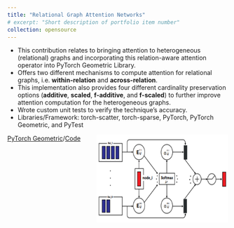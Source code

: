```yaml
---
title: "Relational Graph Attention Networks"
# excerpt: "Short description of portfolio item number"
collection: opensource
---
```


<!--<img align="right" src="../files/rgat.PNG" width=300px height=200px>-->

- This contribution relates to bringing attention to heterogeneous (relational) graphs and incorporating this
relation-aware attention operator into PyTorch Geometric Library.
- Offers two different mechanisms to compute attention for relational graphs, i.e. **within-relation** and **across-relation**.
- This implementation also provides four different cardinality preservation options (**additive**, **scaled**, **f-additive**, and
**f-scaled**) to further improve attention computation for the heterogeneous graphs.
- Wrote custom unit tests to verify the technique’s accuracy.
- Libraries/Framework: torch-scatter, torch-sparse, PyTorch, PyTorch Geometric, and PyTest

<img align="right" src="../files/rgat.PNG" width=300px height=200px>

[PyTorch Geometric](https://pytorch-geometric.readthedocs.io/en/latest/generated/torch_geometric.nn.conv.RGATConv.html#torch_geometric.nn.conv.RGATConv)/[Code](https://github.com/fork123aniket/Relational-Graph-Attention-from-Scratch)
